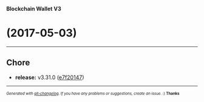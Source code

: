 __Blockchain Wallet V3__

#   (2017-05-03)



---

## Chore

- **release:** v3.31.0
  ([e7f20147](https://github.com/blockchain/My-Wallet-V3/commit/e7f2014761e7ddfedf6c9ffae3bfd225f2009c95))



---
<sub><sup>*Generated with [git-changelog](https://github.com/rafinskipg/git-changelog). If you have any problems or suggestions, create an issue.* :) **Thanks** </sub></sup>